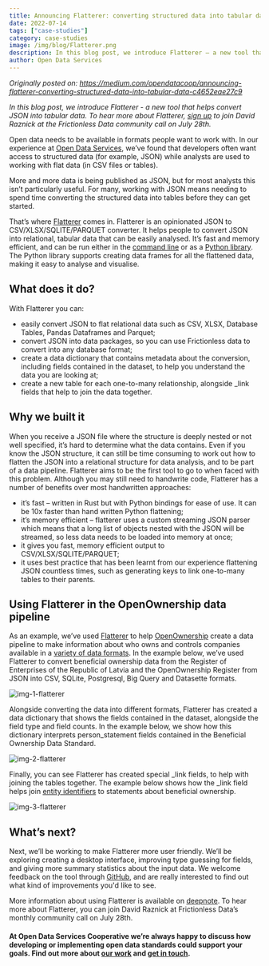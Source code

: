 ```yaml
---
title: Announcing Flatterer: converting structured data into tabular data
date: 2022-07-14
tags: ["case-studies"]
category: case-studies
image: /img/blog/Flatterer.png
description: In this blog post, we introduce Flatterer — a new tool that helps convert JSON into tabular data.
author: Open Data Services
---
```

*Originally posted on: https://medium.com/opendatacoop/announcing-flatterer-converting-structured-data-into-tabular-data-c4652eae27c9*

*In this blog post, we introduce Flatterer - a new tool that helps convert JSON into tabular data. To hear more about Flatterer, [sign up](https://docs.google.com/forms/d/e/1FAIpQLSeuNCopxXauMkrWvF6VHqOyHMcy54SfNDOseVXfWRQZWkvqjQ/viewform) to join David Raznick at the Frictionless Data community call on July 28th.*

Open data needs to be available in formats people want to work with. In our experience at [Open Data Services](https://opendataservices.coop/), we’ve found that developers often want access to structured data (for example, JSON) while analysts are used to working with flat data (in CSV files or tables).

More and more data is being published as JSON, but for most analysts this isn’t particularly useful. For many, working with JSON means needing to spend time converting the structured data into tables before they can get started.

That’s where [Flatterer](https://github.com/kindly/flatterer) comes in. Flatterer is an opinionated JSON to CSV/XLSX/SQLITE/PARQUET converter. It helps people to convert JSON into relational, tabular data that can be easily analysed. It’s fast and memory efficient, and can be run either in the [command line](https://flatterer.opendata.coop/) or as a [Python library](https://deepnote.com/@david-raznick/Flatterer-Demo-FWeGccp_QKCu1WAEGQ0mEQ). The Python library supports creating data frames for all the flattened data, making it easy to analyse and visualise.

## What does it do?
With Flatterer you can:

* easily convert JSON to flat relational data such as CSV, XLSX, Database Tables, Pandas Dataframes and Parquet;
* convert JSON into data packages, so you can use Frictionless data to convert into any database format;
* create a data dictionary that contains metadata about the conversion, including fields contained in the dataset, to help you understand the data you are looking at;
* create a new table for each one-to-many relationship, alongside \_link fields that help to join the data together.

## Why we built it
When you receive a JSON file where the structure is deeply nested or not well specified, it’s hard to determine what the data contains. Even if you know the JSON structure, it can still be time consuming to work out how to flatten the JSON into a relational structure for data analysis, and to be part of a data pipeline.
Flatterer aims to be the first tool to go to when faced with this problem. Although you may still need to handwrite code, Flatterer has a number of benefits over most handwritten approaches:
* it’s fast – written in Rust but with Python bindings for ease of use. It can be 10x faster than hand written Python flattening;
* it’s memory efficient – flatterer uses a custom streaming JSON parser which means that a long list of objects nested with the JSON will be streamed, so less data needs to be loaded into memory at once;
* it gives you fast, memory efficient output to CSV/XLSX/SQLITE/PARQUET;
* it uses best practice that has been learnt from our experience flattening JSON countless times, such as generating keys to link one-to-many tables to their parents.

## Using Flatterer in the OpenOwnership data pipeline
As an example, we’ve used [Flatterer](https://github.com/kindly/flatterer) to help [OpenOwnership](https://www.openownership.org/) create a data pipeline to make information about who owns and controls companies available in a [variety of data formats](https://bods-data.openownership.org/). In the example below, we’ve used Flatterer to convert beneficial ownership data from the Register of Enterprises of the Republic of Latvia and the OpenOwnership Register from JSON into CSV, SQLite, Postgresql, Big Query and Datasette formats. 

![img-1-flatterer](https://user-images.githubusercontent.com/74717970/179058338-08ce8ea1-9b1f-4c4c-b59c-64b04cd450f6.png)

Alongside converting the data into different formats, Flatterer has created a data dictionary that shows the fields contained in the dataset, alongside the field type and field counts. In the example below, we show how this dictionary interprets person_statement fields contained in the Beneficial Ownership Data Standard.

![img-2-flatterer](https://user-images.githubusercontent.com/74717970/179058526-19694210-514e-4215-bf9d-f6abc7ef5400.png)

Finally, you can see Flatterer has created special \_link fields, to help with joining the tables together. The example below shows how the \_link field helps join [entity identifiers](https://medium.com/opendatacoop/why-do-open-organisational-identifiers-matter-46af05ab30a) to statements about beneficial ownership.

![img-3-flatterer](https://user-images.githubusercontent.com/74717970/179058657-ae4ab534-9fdb-4d6d-ad59-56521f0218e0.png)

## What’s next?
Next, we’ll be working to make Flatterer more user friendly. We’ll be exploring creating a desktop interface, improving type guessing for fields, and giving more summary statistics about the input data. We welcome feedback on the tool through [GitHub](https://github.com/kindly/flatterer/issues), and are really interested to find out what kind of improvements you'd like to see. 

More information about using Flatterer is available on [deepnote](https://deepnote.com/@david-raznick/Flatterer-Demo-FWeGccp_QKCu1WAEGQ0mEQ). To hear more about Flatterer, you can join David Raznick at Frictionless Data’s monthly community call on July 28th. 

#### At Open Data Services Cooperative we’re always happy to discuss how developing or implementing open data standards could support your goals. Find out more about [our work](https://opendataservices.coop/) and [get in touch](https://opendataservices.coop/#contact).
